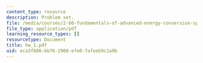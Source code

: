 ```yaml
---
content_type: resource
description: Problem set.
file: /media/courses/2-60-fundamentals-of-advanced-energy-conversion-spring-2004/eca3f886bb762908efe07afeeb9c1a9b_hw_1.pdf
file_type: application/pdf
learning_resource_types: []
resourcetype: Document
title: hw_1.pdf
uid: eca3f886-bb76-2908-efe0-7afeeb9c1a9b
---
```

